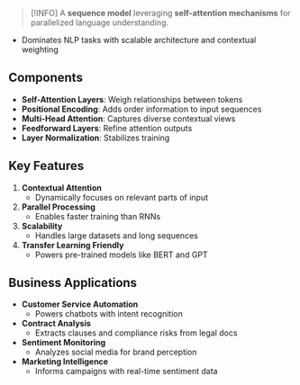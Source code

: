 
> [!INFO]
> A **sequence model** leveraging **self-attention mechanisms** for parallelized language understanding.

- Dominates NLP tasks with scalable architecture and contextual weighting
## Components

- **Self-Attention Layers**: Weigh relationships between tokens
- **Positional Encoding**: Adds order information to input sequences
- **Multi-Head Attention**: Captures diverse contextual views
- **Feedforward Layers**: Refine attention outputs
- **Layer Normalization**: Stabilizes training
## Key Features

1. **Contextual Attention**
	- Dynamically focuses on relevant parts of input
2. **Parallel Processing**
	- Enables faster training than RNNs
3. **Scalability**
	- Handles large datasets and long sequences
4. **Transfer Learning Friendly**
	- Powers pre-trained models like BERT and GPT
## Business Applications

- **Customer Service Automation**
	- Powers chatbots with intent recognition
- **Contract Analysis**
	- Extracts clauses and compliance risks from legal docs
- **Sentiment Monitoring**
	- Analyzes social media for brand perception
- **Marketing Intelligence**
	- Informs campaigns with real-time sentiment data